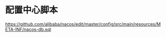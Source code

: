 # 配置中心脚本
https://github.com/alibaba/nacos/edit/master/config/src/main/resources/META-INF/nacos-db.sql